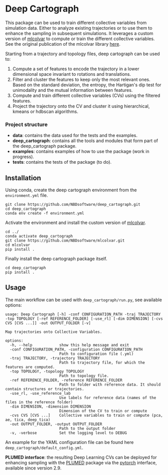 # Deep Cartograph

This package can be used to train different collective variables from simulation data. Either to analyze existing trajectories or to use them to enhance the sampling in subsequent simulations. It leverages a custom version of [mlcolvar](https://github.com/NBDsoftware/mlcolvar) to compute or train the different collective variables. See the original publication of the mlcolvar library [here](https://pubs.aip.org/aip/jcp/article-abstract/159/1/014801/2901354/A-unified-framework-for-machine-learning?redirectedFrom=fulltext).

Starting from a trajectory and topology files, deep cartograph can be used to:

1. Compute a set of features to encode the trajectory in a lower dimensional space invariant to rotations and translations.
2. Filter and cluster the features to keep only the most relevant ones. Based on the standard deviation, the entropy, the Hartigan's dip test for unimodality and the mutual information between features.
3. Compute and train different collective variables (CVs) using the filtered features.
4. Project the trajectory onto the CV and cluster it using hierarchical, kmeans or hdbscan algorithms.

### Project structure

- **data**: contains the data used for the tests and the examples.
- **deep_cartograph**: contains all the tools and modules that form part of the deep_cartograph package.
- **examples**: contains examples of how to use the package (work in progress).
- **tests**: contains the tests of the package (to do).

## Installation

Using conda, create the deep cartograph environment from the `environment.yml` file.

```
git clone https://github.com/NBDsoftware/deep_cartograph.git
cd deep_cartograph
conda env create -f environment.yml
```

Activate the environment and install the custom version of [mlcolvar](https://github.com/NBDsoftware/mlcolvar).

```
cd ../
conda activate deep_cartograph
git clone https://github.com/NBDsoftware/mlcolvar.git
cd mlcolvar
pip install .
```

Finally install the deep cartograph package itself.

```
cd deep_cartograph
pip install .
```

## Usage

The main workflow can be used with `deep_cartograph/run.py`, see available options:

```
usage: Deep Cartograph [-h] -conf CONFIGURATION_PATH -traj TRAJECTORY -top TOPOLOGY [-ref REFERENCE_FOLDER] [-use_rl] [-dim DIMENSION] [-cvs CVS [CVS ...]] -out OUTPUT_FOLDER [-v]

Map trajectories onto Collective Variables.

options:
  -h, --help            show this help message and exit
  -conf CONFIGURATION_PATH, -configuration CONFIGURATION_PATH
                        Path to configuration file (.yml)
  -traj TRAJECTORY, -trajectory TRAJECTORY
                        Path to trajectory file, for which the features are computed.
  -top TOPOLOGY, -topology TOPOLOGY
                        Path to topology file.
  -ref REFERENCE_FOLDER, -reference REFERENCE_FOLDER
                        Path to folder with reference data. It should contain structures or trajectories.
  -use_rl, -use_reference_lab
                        Use labels for reference data (names of the files in the reference folder)
  -dim DIMENSION, -dimension DIMENSION
                        Dimension of the CV to train or compute
  -cvs CVS [CVS ...]    Collective variables to train or compute (pca, ae, tica, deep_tica)
  -out OUTPUT_FOLDER, -output OUTPUT_FOLDER
                        Path to the output folder
  -v, -verbose          Set the logging level to DEBUG
```

An example for the YAML configuration file can be found here `deep_cartograph/default_config.yml`.

**PLUMED interface**: the resulting Deep Learning CVs can be deployed for enhancing sampling with the [PLUMED](https://www.plumed.org/) package via the [pytorch](https://www.plumed.org/doc-master/user-doc/html/_p_y_t_o_r_c_h__m_o_d_e_l.html>`_) interface, available since version 2.9. 
